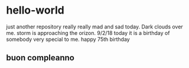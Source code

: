 # hello-world
just another repository
really really mad and sad today. Dark clouds over me. storm is approaching the orizon.
9/2/18 today it is a birthday of somebody very special to me. happy 75th birthday
## buon compleanno

